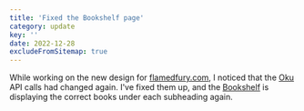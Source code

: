 ```yaml
---
title: 'Fixed the Bookshelf page'
category: update
key: ''
date: 2022-12-28
excludeFromSitemap: true
---
```


While working on the new design for [flamedfury.com](https://flamedfury.com), I noticed that the [Oku](https://oku.club) API calls had changed again. I've fixed them up, and the [Bookshelf](/interests/bookshelf/) is displaying the correct books under each subheading again.